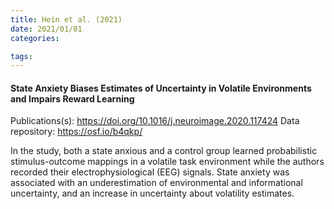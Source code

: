 ```yaml
---
title: Hein et al. (2021)
date: 2021/01/01
categories:

tags:
---
```


#### State Anxiety Biases Estimates of Uncertainty in Volatile Environments and Impairs Reward Learning

Publications(s): https://doi.org/10.1016/j.neuroimage.2020.117424
Data repository: https://osf.io/b4qkp/

In the study, both a state anxious and a control group learned probabilistic stimulus-outcome mappings in a volatile task environment while the authors recorded their electrophysiological (EEG) signals. State anxiety was associated with an underestimation of environmental and informational uncertainty, and an increase in uncertainty about volatility estimates.
